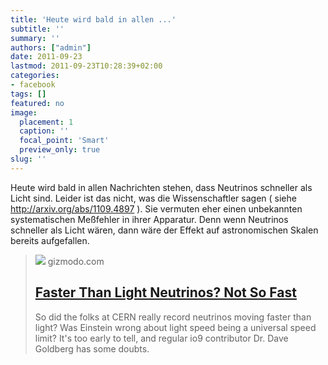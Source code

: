 ```yaml
---
title: 'Heute wird bald in allen ...'
subtitle: ''
summary: ''
authors: ["admin"]
date: 2011-09-23
lastmod: 2011-09-23T10:28:39+02:00
categories:
- facebook
tags: []
featured: no
image:
  placement: 1
  caption: ''
  focal_point: 'Smart'
  preview_only: true
slug: ''
---
```

Heute wird bald in allen Nachrichten stehen, dass Neutrinos schneller als Licht sind. Leider ist das nicht, was die Wissenschaftler sagen ( siehe http://arxiv.org/abs/1109.4897 ). Sie vermuten eher einen unbekannten systematischen Meßfehler in ihrer Apparatur. Denn wenn Neutrinos schneller als Licht wären, dann wäre der Effekt auf astronomischen Skalen bereits aufgefallen.
> [![](https://i.kinja-img.com/image/upload/c_fill,h_675,pg_1,q_80,w_1200/197xrjaz7466rpng.png)](http://io9.com/5843112/faster-than-light-neutrinos-not-so-fast)
> gizmodo.com
> ## [Faster Than Light Neutrinos? Not So Fast](http://io9.com/5843112/faster-than-light-neutrinos-not-so-fast)
>
>So did the folks at CERN really record neutrinos moving faster than light? Was Einstein wrong about light speed being a universal speed limit? It's too early to tell, and regular io9 contributor Dr. Dave Goldberg has some doubts.

